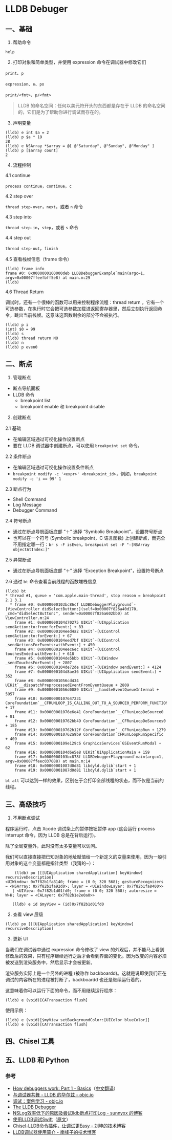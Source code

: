 # LLDB Debuger

## 一、基础
1. 帮助命令

`help`


2. 打印对象和简单类型，并使用 expression 命令在调试器中修改它们

`print`、`p`


`expression`、`e`、`po`


`print/<fmt>`、`p/<fmt>`

>  LLDB 的命名空间：任何以美元符开头的东西都是存在于 LLDB 的命名空间的，它们是为了帮助你进行调试而存在的。


3. 声明变量

```
(lldb) e int $a = 2
(lldb) p $a * 19
38
(lldb) e NSArray *$array = @[ @"Saturday", @"Sunday", @"Monday" ]
(lldb) p [$array count]
2
```

4. 流程控制

4.1 continue

`process continue`，`continue`，`c`

4.2 step over

`thread step-over`，`next`，或者 `n` 命令

4.3 step into

`thread step-in`，`step`，或者 `s` 命令

4.4 step out

`thread step-out`，`finish`

4.5 查看栈帧信息（frame 命令）

```
(lldb) frame info
frame #0: 0x0000000100000deb LLDBDebuggerExample`main(argc=1, argv=0x00007ffeefbff5e8) at main.m:29
(lldb) 
```

4.6 Thread Return

调试时，还有一个很棒的函数可以用来控制程序流程：thread return 。它有一个可选参数，在执行时它会把可选参数加载进返回寄存器里，然后立刻执行返回命令，跳出当前栈帧。这意味这函数剩余的部分不会被执行。

```
(lldb) p i
(int) $0 = 99
(lldb) s
(lldb) thread return NO
(lldb) n
(lldb) p even0
```

## 二、断点


1. 管理断点

- 断点导航面板
- LLDB 命令
  - breakpoint list
  - breakpoint enable <breakpointID> 和 breakpoint disable <breakpointID>

2. 创建断点
 
2.1 基础

- 在编辑区域通过可视化操作设置断点
- 要在 LLDB 调试器中创建断点，可以使用 `breakpoint set` 命令。

2.2 条件断点

- 在编辑区域通过可视化操作设置条件断点
- `breakpoint modify -c '<expr>' <breakpoint_id>`，例如，`breakpoint modify -c 'i == 99' 1`

2.3 断点行为

- Shell Command
- Log Message
- Debugger Command


2.4 符号断点

- 通过在断点导航面板底部 “＋” 选择 “Symbolic Breakpoint”，设置符号断点
- 也可以在一个符号 (Symbolic breakpoint，C 语言函数) 上创建断点，而完全不用指定哪一行：`br s -F isEven`，`breakpoint set -F "-[NSArray objectAtIndex:]"`

2.5 异常断点

- 通过在断点导航面板底部 “＋” 选择 “Exception Breakpoint”，设置符号断点


2.6 通过 `bt` 命令查看当前线程的函数堆栈信息

```
(lldb) bt
* thread #1, queue = 'com.apple.main-thread', stop reason = breakpoint 2.1 3.1
  * frame #0: 0x0000000103bc86cf LLDBDebuggerPlayground`-[ViewController didSelectButton:](self=0x00007f826a40d170, _cmd="didSelectButton:", sender=0x00007f826a602bb0) at ViewController.m:24
    frame #1: 0x0000000104d70275 UIKit`-[UIApplication sendAction:to:from:forEvent:] + 83
    frame #2: 0x0000000104eed4a2 UIKit`-[UIControl sendAction:to:forEvent:] + 67
    frame #3: 0x0000000104eed7bf UIKit`-[UIControl _sendActionsForEvents:withEvent:] + 450
    frame #4: 0x0000000104eec6ec UIKit`-[UIControl touchesEnded:withEvent:] + 618
    frame #5: 0x0000000104de5bbb UIKit`-[UIWindow _sendTouchesForEvent:] + 2807
    frame #6: 0x0000000104de72de UIKit`-[UIWindow sendEvent:] + 4124
    frame #7: 0x0000000104d8ae36 UIKit`-[UIApplication sendEvent:] + 352
    frame #8: 0x00000001056cd434 UIKit`__dispatchPreprocessedEventFromEventQueue + 2809
    frame #9: 0x00000001056d0089 UIKit`__handleEventQueueInternal + 5957
    frame #10: 0x0000000107647231 CoreFoundation`__CFRUNLOOP_IS_CALLING_OUT_TO_A_SOURCE0_PERFORM_FUNCTION__ + 17
    frame #11: 0x00000001076e6e41 CoreFoundation`__CFRunLoopDoSource0 + 81
    frame #12: 0x000000010762bb49 CoreFoundation`__CFRunLoopDoSources0 + 185
    frame #13: 0x000000010762b12f CoreFoundation`__CFRunLoopRun + 1279
    frame #14: 0x000000010762a9b9 CoreFoundation`CFRunLoopRunSpecific + 409
    frame #15: 0x0000000109e129c6 GraphicsServices`GSEventRunModal + 62
    frame #16: 0x0000000104d6e5e8 UIKit`UIApplicationMain + 159
    frame #17: 0x0000000103bc878f LLDBDebuggerPlayground`main(argc=1, argv=0x00007ffeec037088) at main.m:14
    frame #18: 0x00000001087d0d81 libdyld.dylib`start + 1
    frame #19: 0x00000001087d0d81 libdyld.dylib`start + 1
```

`bt all` 可以达到一样的效果，区别在于会打印全部线程的状态，而不仅是当前的线程。


## 三、高级技巧

1. 不用断点调试

程序运行时，点击 Xcode 调试条上的暂停按钮暂停 app (这会运行 process interrupt 命令，因为 LLDB 总是在背后运行)。

除了全局变量外，此时没有太多变量可以访问。


我们可以直接直接把已知对象的地址赋值给一个新定义的变量来使用，因为一般引用对象的这个变量都是指针类型（我猜的~）：
```
    (lldb) po [[[UIApplication sharedApplication] keyWindow] recursiveDescription]
<UIWindow: 0x7f82b1fa8140; frame = (0 0; 320 568); gestureRecognizers = <NSArray: 0x7f82b1fa92d0>; layer = <UIWindowLayer: 0x7f82b1fa8400>>
   | <UIView: 0x7f82b1d01fd0; frame = (0 0; 320 568); autoresize = W+H; layer = <CALayer: 0x7f82b1e2e0a0>>
   
   (lldb) e id $myView = (id)0x7f82b1d01fd0
```

2. 查看 view 层级

```
(lldb) po [[[UIApplication sharedApplication] keyWindow] recursiveDescription]
```

3. 更新 UI

当我们在调试器中通过 expression 命令修改了 view 的外观后，并不能马上看到修改后的效果，只有程序继续运行之后才会看到界面的变化。因为改变的内容必须被发送到渲染服务中，然后显示才会被更新。

渲染服务实际上是一个另外的进程 (被称作 backboardd)。这就是说即使我们正在调试的内容所在的进程被打断了，backboardd 也还是继续运行着的。

这意味着你可以运行下面的命令，而不用继续运行程序：

```
(lldb) e (void)[CATransaction flush]
```

使用示例：

```
(lldb) e (void)[$myView setBackgroundColor:[UIColor blueColor]]
(lldb) e (void)[CATransaction flush]
```


## 四、Chisel 工具

## 五、LLDB 和 Python

### 参考
- [How debuggers work: Part 1 - Basics](https://eli.thegreenplace.net/2011/01/23/how-debuggers-work-part-1.html)（[中文翻译](http://blog.jobbole.com/23463/)）
- [与调试器共舞 - LLDB 的华尔兹 - objc.io](https://www.objccn.io/issue-19-2/)
- [调试：案例学习 - objc.io](https://www.objccn.io/issue-19-1/)
- [The LLDB Debugger](http://lldb.llvm.org/)
- [NSLog效率低下的原因及尝试lldb断点打印Log - sunnyxx 的博客](http://blog.sunnyxx.com/2014/04/22/objc_dig_nslog/)
- [使用LLDB调试Swift](http://www.infoq.com/cn/news/2017/10/LLDB-debug-Swift)（[原文](https://medium.com/flawless-app-stories/debugging-swift-code-with-lldb-b30c5cf2fd49)）
- [Chisel-LLDB命令插件，让调试更Easy - 刘坤的技术博客](https://blog.cnbluebox.com/blog/2015/03/05/chisel/)
- [LLDB调试器使用简介 - 南峰子的技术博客](http://southpeak.github.io/2015/01/25/tool-lldb/)